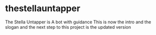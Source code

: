 # thestellauntapper
The Stella Untapper is
A bot with guidance
This is now the intro and the slogan and 
the next step to this project is the updated version
